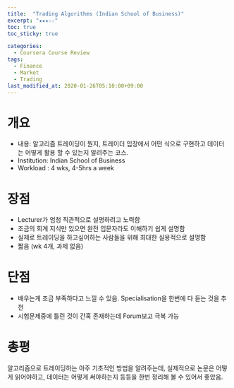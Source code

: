 ```yaml
---
title:  "Trading Algorithms (Indian School of Business)"
excerpt: "★★★☆☆"
toc: true
toc_sticky: true

categories:
  - Coursera Course Review
tags:
  - Finance
  - Market
  - Trading
last_modified_at: 2020-01-26T05:10:00+09:00
---
```


# 개요
- 내용: 알고리즘 트레이딩이 뭔지, 트레이더 입장에서 어떤 식으로 구현하고 데이터는 어떻게 활용 할 수 있는지 알려주는 코스.
- Institution: Indian School of Business
- Workload : 4 wks, 4-5hrs a week

# 장점
- Lecturer가 엄청 직관적으로 설명하려고 노력함
- 조금의 회계 지식만 있으면 완전 입문자라도 이해하기 쉽게 설명함
- 실제로 트레이딩을 하고싶어하는 사람들을 위해 최대한 실용적으로 설명함
- 짧음 (wk 4개, 과제 없음)

# 단점
- 배우는게 조금 부족하다고 느낄 수 있음. Specialisation을 한번에 다 듣는 것을 추천
- 시험문제중에 틀린 것이 간혹 존재하는데 Forum보고 극복 가능

# 총평
알고리즘으로 트레이딩하는 아주 기초적인 방법을 알려주는데, 실제적으로 논문은 어떻게 읽어야하고, 데이터는 어떻게 써야하는지 등등을 한번 정리해 볼 수 있어서 좋았음.
